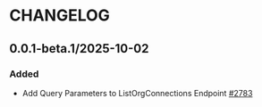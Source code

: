 # CHANGELOG

## 0.0.1-beta.1/2025-10-02

### Added
* Add Query Parameters to ListOrgConnections Endpoint [#2783](https://github.com/DataDog/datadog-api-client-typescript/pull/2783)
